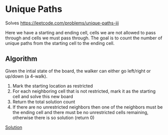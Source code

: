 # Unique Paths

Solves https://leetcode.com/problems/unique-paths-iii

Here we have a starting and ending cell, cells we are not allowed to pass through and cells we must pass through.
The goal is to count the number of unique paths from the starting cell to the ending cell.

## Algorithm

Given the intial state of the board, the walker can either go left/right or up/down (a 4-walk).

1. Mark the starting location as restricted
2. For each neighboring cell that is not restricted, mark it as the starting cell and solve this new board
3. Return the total solution count
4. If there are no unrestricted neighbors then one of the neighbors must be the ending cell and there must be no unrestricted cells remaining, otherwise there is so solution (return 0)

[Solution](./uniquepaths.js)
